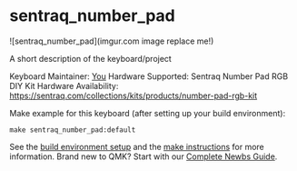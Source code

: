 # sentraq_number_pad

![sentraq_number_pad](imgur.com image replace me!)

A short description of the keyboard/project

Keyboard Maintainer: [You](https://github.com/yourusername)
Hardware Supported: Sentraq Number Pad RGB DIY Kit
Hardware Availability: https://sentraq.com/collections/kits/products/number-pad-rgb-kit

Make example for this keyboard (after setting up your build environment):

    make sentraq_number_pad:default

See the [build environment setup](https://docs.qmk.fm/#/getting_started_build_tools) and the [make instructions](https://docs.qmk.fm/#/getting_started_make_guide) for more information. Brand new to QMK? Start with our [Complete Newbs Guide](https://docs.qmk.fm/#/newbs).
